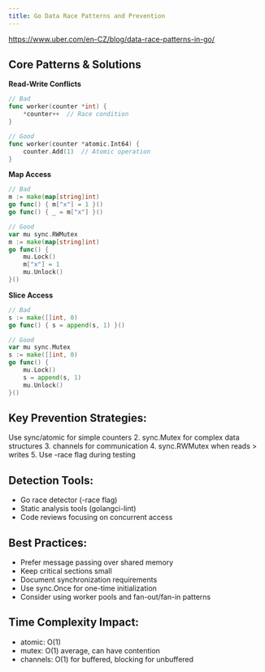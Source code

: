 ```yaml
---
title: Go Data Race Patterns and Prevention
---
```


<https://www.uber.com/en-CZ/blog/data-race-patterns-in-go/>

## Core Patterns & Solutions

**Read-Write Conflicts**  
```go
// Bad
func worker(counter *int) {
    *counter++  // Race condition
}

// Good
func worker(counter *atomic.Int64) {
    counter.Add(1)  // Atomic operation
}
```


**Map Access**   
```go
// Bad
m := make(map[string]int)
go func() { m["x"] = 1 }()
go func() { _ = m["x"] }()

// Good
var mu sync.RWMutex
m := make(map[string]int)
go func() {
    mu.Lock()
    m["x"] = 1
    mu.Unlock()
}()
```

**Slice Access**  
```go
// Bad
s := make([]int, 0)
go func() { s = append(s, 1) }()

// Good
var mu sync.Mutex
s := make([]int, 0)
go func() {
    mu.Lock()
    s = append(s, 1) 
    mu.Unlock()
}()
```

## Key Prevention Strategies:

Use sync/atomic for simple counters
2. sync.Mutex for complex data structures
3. channels for communication
4. sync.RWMutex when reads > writes
5. Use -race flag during testing

## Detection Tools:
- Go race detector (-race flag)
- Static analysis tools (golangci-lint)
- Code reviews focusing on concurrent access

## Best Practices:
- Prefer message passing over shared memory
- Keep critical sections small
- Document synchronization requirements
- Use sync.Once for one-time initialization
- Consider using worker pools and fan-out/fan-in patterns

## Time Complexity Impact:
- atomic: O(1)
- mutex: O(1) average, can have contention
- channels: O(1) for buffered, blocking for unbuffered